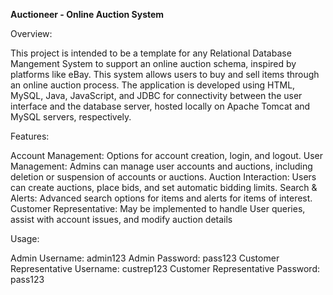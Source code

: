 **Auctioneer - Online Auction System**

Overview:

This project is intended to be a template for any Relational Database Mangement System to support an online auction schema, inspired by platforms like eBay. This system allows users to buy and sell items through an online auction process. The application is developed using HTML, MySQL, Java, JavaScript, and JDBC for connectivity between the user interface and the database server, hosted locally on Apache Tomcat and MySQL servers, respectively.

Features:

Account Management: Options for account creation, login, and logout.
User Management: Admins can manage user accounts and auctions, including deletion or suspension of accounts or auctions.
Auction Interaction: Users can create auctions, place bids, and set automatic bidding limits.
Search & Alerts: Advanced search options for items and alerts for items of interest.
Customer Representative: May be implemented to handle User queries, assist with account issues, and modify auction details

Usage:

Admin Username: admin123
Admin Password: pass123
Customer Representative Username: custrep123
Customer Representative Password: pass123
